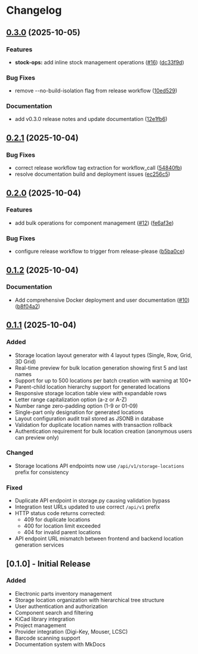 # Changelog

## [0.3.0](https://github.com/madeinoz67/partshub/compare/v0.2.1...v0.3.0) (2025-10-05)


### Features

* **stock-ops:** add inline stock management operations ([#16](https://github.com/madeinoz67/partshub/issues/16)) ([dc33f9d](https://github.com/madeinoz67/partshub/commit/dc33f9d4ebdd7ec0d6c7dbfa8e83a99910be0639))


### Bug Fixes

* remove --no-build-isolation flag from release workflow ([10ed529](https://github.com/madeinoz67/partshub/commit/10ed52975524edd5caee2f430e7a62476fa04d32))


### Documentation

* add v0.3.0 release notes and update documentation ([12e1fb6](https://github.com/madeinoz67/partshub/commit/12e1fb67a5600d126aa61742d291939d27ae5c29))

## [0.2.1](https://github.com/madeinoz67/partshub/compare/v0.2.0...v0.2.1) (2025-10-04)


### Bug Fixes

* correct release workflow tag extraction for workflow_call ([54840fb](https://github.com/madeinoz67/partshub/commit/54840fb4cdad0f9f1d040c67a57ed8cd239b480c))
* resolve documentation build and deployment issues ([ec256c5](https://github.com/madeinoz67/partshub/commit/ec256c58b97ee5d015dc16f0ae0fda21a0ba94fb))

## [0.2.0](https://github.com/madeinoz67/partshub/compare/v0.1.2...v0.2.0) (2025-10-04)


### Features

* add bulk operations for component management ([#12](https://github.com/madeinoz67/partshub/issues/12)) ([fe6af3e](https://github.com/madeinoz67/partshub/commit/fe6af3e75ee63a289290ade0947d93d66fd34b16))


### Bug Fixes

* configure release workflow to trigger from release-please ([b5ba0ce](https://github.com/madeinoz67/partshub/commit/b5ba0ce6bba64978c7aa3dc437ab839f89bf5040))

## [0.1.2](https://github.com/madeinoz67/partshub/compare/v0.1.1...v0.1.2) (2025-10-04)


### Documentation

* Add comprehensive Docker deployment and user documentation ([#10](https://github.com/madeinoz67/partshub/issues/10)) ([b8f04a2](https://github.com/madeinoz67/partshub/commit/b8f04a26b0516914b7346ead7af6de774752d95d))

## [0.1.1](https://github.com/madeinoz67/partshub/compare/v0.1.0...v0.1.1) (2025-10-04)

### Added
- Storage location layout generator with 4 layout types (Single, Row, Grid, 3D Grid)
- Real-time preview for bulk location generation showing first 5 and last names
- Support for up to 500 locations per batch creation with warning at 100+
- Parent-child location hierarchy support for generated locations
- Responsive storage location table view with expandable rows
- Letter range capitalization option (a-z or A-Z)
- Number range zero-padding option (1-9 or 01-09)
- Single-part only designation for generated locations
- Layout configuration audit trail stored as JSONB in database
- Validation for duplicate location names with transaction rollback
- Authentication requirement for bulk location creation (anonymous users can preview only)

### Changed
- Storage locations API endpoints now use `/api/v1/storage-locations` prefix for consistency

### Fixed
- Duplicate API endpoint in storage.py causing validation bypass
- Integration test URLs updated to use correct `/api/v1` prefix
- HTTP status code returns corrected:
  - 409 for duplicate locations
  - 400 for location limit exceeded
  - 404 for invalid parent locations
- API endpoint URL mismatch between frontend and backend location generation services

## [0.1.0] - Initial Release

### Added
- Electronic parts inventory management
- Storage location organization with hierarchical tree structure
- User authentication and authorization
- Component search and filtering
- KiCad library integration
- Project management
- Provider integration (Digi-Key, Mouser, LCSC)
- Barcode scanning support
- Documentation system with MkDocs
